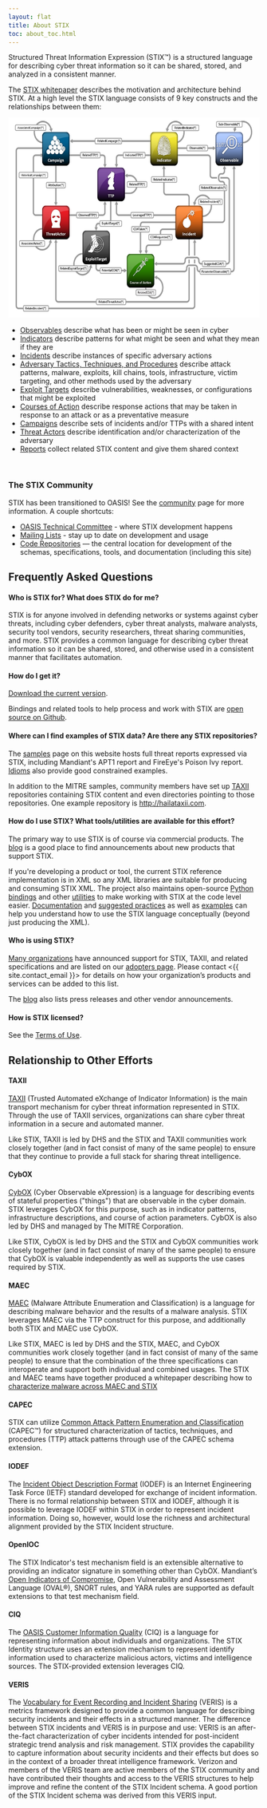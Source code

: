 ```yaml
---
layout: flat
title: About STIX
toc: about_toc.html
---
```


Structured Threat Information Expression (STIX™) is a structured language for describing cyber threat information so it can be shared, stored, and analyzed in a consistent manner.

The [STIX whitepaper](/getting-started/whitepaper) describes the motivation and architecture behind STIX. At a high level the STIX language consists of 9 key constructs and the relationships between them:

<img src="/images/stix-architecture.png" style="height: 400px" class="aside-text-left"/>

- [Observables](http://cyboxproject.github.io) describe what has been or might be seen in cyber
- [Indicators](/data-model/{{site.current_version}}/indicator/IndicatorType) describe patterns for what might be seen and what they mean if they are
- [Incidents](/data-model/{{site.current_version}}/incident/IncidentType) describe instances of specific adversary actions
- [Adversary Tactics, Techniques, and Procedures](/data-model/{{site.current_version}}/ttp/TTPType) describe attack patterns, malware, exploits, kill chains, tools, infrastructure, victim targeting, and other methods used by the adversary
- [Exploit Targets](/data-model/{{site.current_version}}/et/ExploitTargetType) describe vulnerabilities, weaknesses, or configurations that might be exploited
- [Courses of Action](/data-model/{{site.current_version}}/coa/CourseOfActionType) describe response actions that may be taken in response to an attack or as a preventative measure
- [Campaigns](/data-model/{{site.current_version}}/campaign/CampaignType) describe sets of incidents and/or TTPs with a shared intent
- [Threat Actors](/data-model/{{site.current_version}}/ta/ThreatActorType) describe identification and/or characterization of the adversary
- [Reports](/data-model/{{site.current_version}}/report/ReportType) collect related STIX content and give them shared context

<br class="clear: both;" />

### The STIX Community

STIX has been transitioned to OASIS! See the [community](/community) page for more information. A couple shortcuts:

- [OASIS Technical Committee]((https://www.oasis-open.org/committees/cti)) - where STIX development happens
- [Mailing Lists](/community/#discussion-list-amp-archives) - stay up to date on development and usage
- [Code Repositories](https://github.com/STIXProject/) — the central location for development of the schemas, specifications, tools, and documentation (including this site)

## Frequently Asked Questions

#### Who is STIX for? What does STIX do for me?

STIX is for anyone involved in defending networks or systems against cyber threats, including cyber defenders, cyber threat analysts, malware analysts, security tool vendors, security researchers, threat sharing communities, and more. STIX provides a common language for describing cyber threat information so it can be shared, stored, and otherwise used in a consistent manner that facilitates automation.

#### How do I get it?

[Download the current version](/releases/1.2/).

Bindings and related tools to help process and work with STIX are [open source on Github](https://github.com/STIXProject).

#### Where can I find examples of STIX data? Are there any STIX repositories?

The [samples](/examples) page on this website hosts full threat reports expressed via STIX, including Mandiant's APT1 report and FireEye's Poison Ivy report. [Idioms](/documentation/idioms) also provide good constrained examples.

In addition to the MITRE samples, community members have set up [TAXII](https://taxii.mitre.org) repositories containing STIX content and even directories pointing to those repositories. One example repository is http://hailataxii.com.

#### How do I use STIX? What tools/utilities are available for this effort?

The primary way to use STIX is of course via commercial products. The [blog](http://stixproject.tumblr.com) is a good place to find announcements about new products that support STIX.

If you're developing a product or tool, the current STIX reference implementation is in XML so any XML libraries are suitable for producing and consuming STIX XML. The project also maintains open-source [Python bindings](https://github.com/STIXProject/python-stix) and other [utilities](https://gibhub.com/STIXProject) to make working with STIX at the code level easier. [Documentation](/documentation) and [suggested practices](/documentation/suggested-practices) as well as [examples](/documentation/idioms) can help you understand how to use the STIX language conceptually (beyond just producing the XML).

#### Who is using STIX?
[Many organizations](/supporters) have announced support for STIX, TAXII, and related specifications and are listed on our [adopters page](/supporters). Please contact <{{ site.contact_email }}> for details on how your organization’s products and services can be added to this list.

The [blog](http://stixproject.tumblr.com) also lists press releases and other vendor announcements.

#### How is STIX licensed?
See the [Terms of Use](http://stix.mitre.org/about/termsofuse.html).

## Relationship to Other Efforts

#### TAXII

[TAXII](http://taxii.mitre.org) (Trusted Automated eXchange of Indicator Information) is the main transport mechanism for cyber threat information represented in STIX. Through the use of TAXII services, organizations can share cyber threat information in a secure and automated manner.

Like STIX, TAXII is led by DHS and the STIX and TAXII communities work closely together (and in fact consist of many of the same people) to ensure that they continue to provide a full stack for sharing threat intelligence.

#### CybOX

[CybOX](http://cybox.mitre.org) (Cyber Observable eXpression) is a language for describing events of stateful properties ("things") that are observable in the cyber domain. STIX leverages CybOX for this purpose, such as in indicator patterns, infrastructure descriptions, and course of action parameters. CybOX is also led by DHS and managed by The MITRE Corporation.

Like STIX, CybOX is led by DHS and the STIX and CybOX communities work closely together (and in fact consist of many of the same people) to ensure that CybOX is valuable independently as well as supports the use cases required by STIX.

#### MAEC

[MAEC](http://maec.mitre.org) (Malware Attribute Enumeration and Classification) is a language for describing malware behavior and the results of a malware analysis. STIX leverages MAEC via the TTP construct for this purpose, and additionally both STIX and MAEC use CybOX.

Like STIX, MAEC is led by DHS and the STIX, MAEC, and CybOX communities work closely together (and in fact consist of many of the same people) to ensure that the combination of the three specifications can interoperate and support both individual and combined usages. The STIX and MAEC teams have together produced a whitepaper describing how to [characterize malware across MAEC and STIX](/about/Characterizing_Malware_MAEC_and_STIX_v1.0.pdf)

#### CAPEC
STIX can utilize [Common Attack Pattern Enumeration and Classification](https://capec.mitre.org/) (CAPEC™) for structured characterization of tactics, techniques, and procedures (TTP) attack patterns through use of the CAPEC schema extension.

#### IODEF
The [Incident Object Description Format](https://tools.ietf.org/html/rfc5070) (IODEF) is an Internet Engineering Task Force (IETF) standard developed for exchange of incident information. There is no formal relationship between STIX and IODEF, although it is possible to leverage IODEF within STIX in order to represent incident information. Doing so, however, would lose the richness and architectural alignment provided by the STIX Incident structure.

#### OpenIOC
The STIX Indicator's test mechanism field is an extensible alternative to providing an indicator signature in something other than CybOX. Mandiant’s [Open Indicators of Compromise](http://www.openioc.org/), Open Vulnerability and Assessment Language (OVAL®), SNORT rules, and YARA rules are supported as default extensions to that test mechanism field.

#### CIQ
The [OASIS Customer Information Quality](https://www.oasis-open.org/committees/ciq/) (CIQ) is a language for representing information about individuals and organizations. The STIX Identity structure uses an extension mechanism to represent identify information used to characterize malicious actors, victims and intelligence sources. The STIX-provided extension leverages CIQ.

#### VERIS
The [Vocabulary for Event Recording and Incident Sharing](http://veriscommunity.net/) (VERIS) is a metrics framework designed to provide a common language for describing security incidents and their effects in a structured manner. The difference between STIX incidents and VERIS is in purpose and use: VERIS is an after-the-fact characterization of cyber incidents intended for post-incident strategic trend analysis and risk management. STIX provides the capability to capture information about security incidents and their effects but does so in the context of a broader threat intelligence framework. Verizon and members of the VERIS team are active members of the STIX community and have contributed their thoughts and access to the VERIS structures to help improve and refine the content of the STIX Incident schema. A good portion of the STIX Incident schema was derived from this VERIS input.
